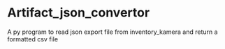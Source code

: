 # Artifact_json_convertor
A py program to read json export file from inventory_kamera and return a formatted csv file 
